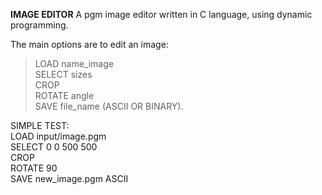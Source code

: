 
**IMAGE EDITOR**
A pgm image editor written in C language, using dynamic programming.

The main options are to edit an image:

> LOAD name_image<br />
> SELECT sizes<br />
> CROP<br />
> ROTATE angle<br />
> SAVE file_name (ASCII OR BINARY).<br />

SIMPLE TEST:<br />
LOAD input/image.pgm<br />
SELECT 0 0 500 500<br />
CROP<br />
ROTATE 90<br />
SAVE new_image.pgm ASCII<br />
